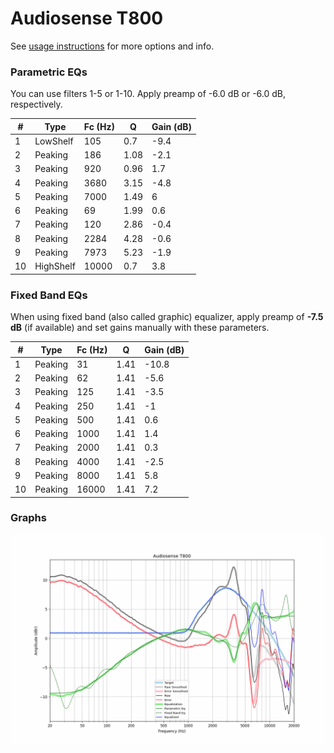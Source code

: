 # Audiosense T800
See [usage instructions](https://github.com/jaakkopasanen/AutoEq#usage) for more options and info.

### Parametric EQs
You can use filters 1-5 or 1-10. Apply preamp of -6.0 dB or -6.0 dB, respectively.

|   # | Type      |   Fc (Hz) |    Q |   Gain (dB) |
|-----|-----------|-----------|------|-------------|
|   1 | LowShelf  |       105 | 0.7  |        -9.4 |
|   2 | Peaking   |       186 | 1.08 |        -2.1 |
|   3 | Peaking   |       920 | 0.96 |         1.7 |
|   4 | Peaking   |      3680 | 3.15 |        -4.8 |
|   5 | Peaking   |      7000 | 1.49 |         6   |
|   6 | Peaking   |        69 | 1.99 |         0.6 |
|   7 | Peaking   |       120 | 2.86 |        -0.4 |
|   8 | Peaking   |      2284 | 4.28 |        -0.6 |
|   9 | Peaking   |      7973 | 5.23 |        -1.9 |
|  10 | HighShelf |     10000 | 0.7  |         3.8 |

### Fixed Band EQs
When using fixed band (also called graphic) equalizer, apply preamp of **-7.5 dB** (if available) and set gains manually with these parameters.

|   # | Type    |   Fc (Hz) |    Q |   Gain (dB) |
|-----|---------|-----------|------|-------------|
|   1 | Peaking |        31 | 1.41 |       -10.8 |
|   2 | Peaking |        62 | 1.41 |        -5.6 |
|   3 | Peaking |       125 | 1.41 |        -3.5 |
|   4 | Peaking |       250 | 1.41 |        -1   |
|   5 | Peaking |       500 | 1.41 |         0.6 |
|   6 | Peaking |      1000 | 1.41 |         1.4 |
|   7 | Peaking |      2000 | 1.41 |         0.3 |
|   8 | Peaking |      4000 | 1.41 |        -2.5 |
|   9 | Peaking |      8000 | 1.41 |         5.8 |
|  10 | Peaking |     16000 | 1.41 |         7.2 |

### Graphs
![](./Audiosense%20T800.png)
